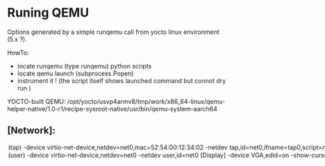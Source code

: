 # Runing QEMU

Options generated by a simple runqemu call from yocto linux environment (5.x ?).

HowTo:
 - locate runqemu (type runqemu) python scripts
 - locate qemu launch (subprocess.Popen)
 - instrument it ! (the script itself shows launched command but connot dry run )

YOCTO-built QEMU:
/opt/yocto/usvp4armv8/tmp/work/x86_64-linux/qemu-helper-native/1.0-r1/recipe-sysroot-native/usr/bin/qemu-system-aarch64

## [Network]:
 <option 1> (tap)
-device virtio-net-device,netdev=net0,mac=52:54:00:12:34:02
-netdev tap,id=net0,ifname=tap0,script=no,downscript=no
(kernel) -append ip=192.168.7.2::192.168.7.1:255.255.255.0

root $ ip tuntap add dev tap0 mode tap user ylhuillier

 <option 2> (user)
-device virtio-net-device,netdev=net0
-netdev user,id=net0

## [Display]
-device VGA,edid=on
-show-cursor
-serial mon:vc
-serial null

## [USB]
-device qemu-xhci
-device usb-tablet
-device usb-kbd

## [RNG]
-object rng-random,filename=/dev/urandom,id=rng0
-device virtio-rng-pci,rng=rng0

## [Hardware]
-machine virt
-cpu cortex-a57

## [NoDisplay]
-nographic

## [Memory]
-m 256
(kernel) -append mem=256M

## [Drive]:
-drive id=disk0,file=/opt/yocto/usvp4armv8/tmp/deploy/images/qemuarm64/core-image-full-cmdline-qemuarm64-20201105123308.rootfs.ext4,if=none,format=raw
-device virtio-blk-device,drive=disk0
(kernel) -append root=/dev/vda rw


## [NoRaid]
(kernel) -append raid=noautodetect 

## [Kernel]
-kernel /opt/yocto/usvp4armv8/tmp/deploy/images/qemuarm64/Image
-append console=ttyAMA0


# Samples
Kernel options (cmdline arguments to appear in -append)

## Simple Text Boot

/opt/yocto/usvp4armv8/tmp/work/x86_64-linux/qemu-helper-native/1.0-r1/recipe-sysroot-native/usr/bin/qemu-system-aarch64 -machine virt -cpu cortex-a57 -nographic -m 256 -drive id=disk0,file=/opt/yocto/usvp4armv8/tmp/deploy/images/qemuarm64/core-image-full-cmdline-qemuarm64-20201105123308.rootfs.ext4,if=none,format=raw -device virtio-blk-device,drive=disk0 -kernel /opt/yocto/usvp4armv8/tmp/deploy/images/qemuarm64/Image -append "raid=noautodetect root=/dev/vda rw mem=256M console=ttyAMA0"

## Simple Text Boot with user network and RNG

/opt/yocto/usvp4armv8/tmp/work/x86_64-linux/qemu-helper-native/1.0-r1/recipe-sysroot-native/usr/bin/qemu-system-aarch64 -machine virt -cpu cortex-a57 -nographic -m 256 -drive id=disk0,file=/home/ylhuillier/Documents/unisim/arm64vp/build/rootfs.ext4,if=none,format=raw -device virtio-blk-device,drive=disk0 -kernel /opt/yocto/usvp4armv8/tmp/deploy/images/qemuarm64/Image -object rng-random,filename=/dev/urandom,id=rng0 -device virtio-rng-pci,rng=rng0 -device virtio-net-device,netdev=net0 -netdev user,id=net0 -append "raid=noautodetect root=/dev/vda rw mem=256M console=ttyAMA0 ip=192.168.7.2::192.168.7.1:255.255.255.0"

